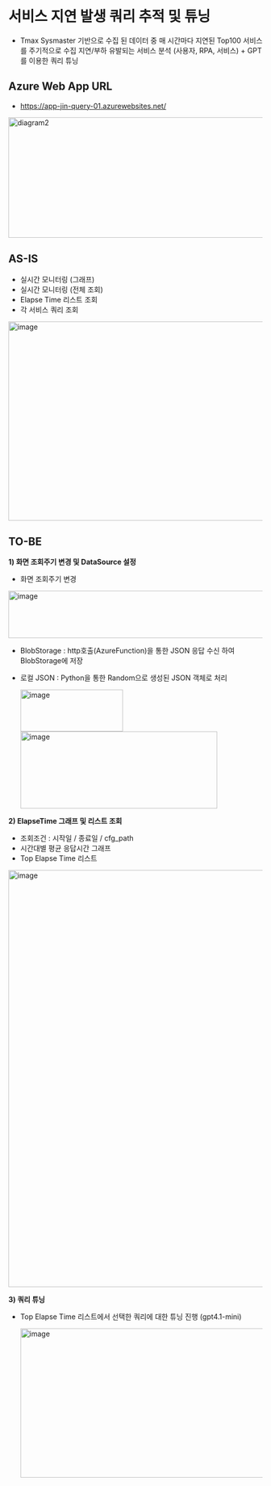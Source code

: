 # 서비스 지연 발생 쿼리 추적 및 튜닝

* Tmax Sysmaster 기반으로 수집 된 데이터 중 매 시간마다 지연된 Top100 서비스를 주기적으로 수집
지연/부하 유발되는 서비스 분석 (사용자, RPA, 서비스) + GPT를 이용한 쿼리 튜닝

## Azure Web App URL
* https://app-jin-query-01.azurewebsites.net/

<img width="710" height="239" alt="diagram2" src="https://github.com/user-attachments/assets/cd62a3c9-896d-4cd5-b33f-25d140fa2ca8" />

## AS-IS
- 실시간 모니터링 (그래프)
- 실시간 모니터링 (전체 조회)
- Elapse Time 리스트 조회
- 각 서비스 쿼리 조회

<img width="874" height="395" alt="image" src="https://github.com/user-attachments/assets/adc90669-1eec-4741-aa39-b8db9f343261" />


## TO-BE
**1) 화면 조회주기 변경 및 DataSource 설정**
   - 화면 조회주기 변경
     
   <img width="733" height="94" alt="image" src="https://github.com/user-attachments/assets/153f0478-7f38-4dca-89eb-e7116a90f342" /> 

  - BlobStorage : http호출(AzureFunction)을 통한 JSON 응답 수신 하여 BlobStorage에 저장
  - 로컬 JSON : Python을 통한 Random으로 생성된 JSON 객체로 처리  

    <img width="203" height="83" alt="image" src="https://github.com/user-attachments/assets/9e017fc9-2415-4900-b118-b5e441e9c475" />
    <img width="390" height="153" alt="image" src="https://github.com/user-attachments/assets/8325e619-cb71-46bc-8929-b6e9ac293136" />
    

**2) ElapseTime 그래프 및 리스트 조회**
   - 조회조건 : 시작일 / 종료일 / cfg_path
   - 시간대별 평균 응답시간 그래프
   - Top Elapse Time 리스트
     
   <img width="609" height="827" alt="image" src="https://github.com/user-attachments/assets/943a343e-f2db-474d-af2b-9145a0622b1f" />

**3) 쿼리 튜닝**
   - Top Elapse Time 리스트에서 선택한 쿼리에 대한 튜닝 진행 (gpt4.1-mini)

     <img width="605" height="296" alt="image" src="https://github.com/user-attachments/assets/c46982ae-80cc-40ed-9f65-d695691bdce3" />



   
